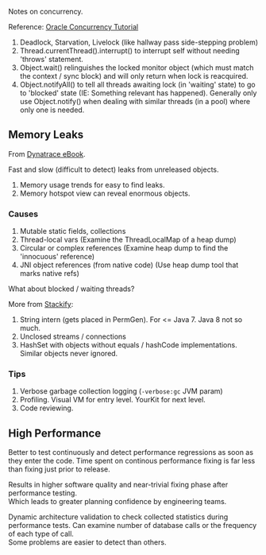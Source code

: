 Notes on concurrency.

Reference:
[Oracle Concurrency Tutorial](https://docs.oracle.com/javase/tutorial/essential/concurrency/index.html)

1. Deadlock, Starvation, Livelock (like hallway pass side-stepping problem)
1. Thread.currentThread().interrupt() to interrupt self without needing 'throws' statement.
1. Object.wait() relinguishes the locked monitor object (which must match the context / sync block) and will only return when lock is reacquired.
1. Object.notifyAll() to tell all threads awaiting lock (in 'waiting' state) to go to 'blocked' state (IE: Something relevant has happened).  Generally only use Object.notify() when dealing with similar threads (in a pool) where only one is needed.

## Memory Leaks
From [Dynatrace eBook](https://www.dynatrace.com/resources/ebooks/javabook/memory-leaks/).

Fast and slow (difficult to detect) leaks from unreleased objects.
1. Memory usage trends for easy to find leaks.
1. Memory hotspot view can reveal enormous objects.

### Causes
1. Mutable static fields, collections
1. Thread-local vars (Examine the ThreadLocalMap of a heap dump)
1. Circular or complex references (Examine heap dump to find the 'innocuous' reference)
1. JNI object references (from native code) (Use heap dump tool that marks native refs)

What about blocked / waiting threads?

More from [Stackify](https://stackify.com/memory-leaks-java/):
1. String intern (gets placed in PermGen).  For <= Java 7.  Java 8 not so much.
1. Unclosed streams / connections
1. HashSet with objects without equals / hashCode implementations.  Similar objects never ignored.

### Tips
1. Verbose garbage collection logging (`-verbose:gc` JVM param)
1. Profiling.  Visual VM for entry level.  YourKit for next level.
1. Code reviewing.


## High Performance
Better to test continuously and detect performance regressions as soon as they enter the code.
Time spent on continous performance fixing is far less than fixing just prior to release.

Results in higher software quality and near-trivial fixing phase after performance testing.  
Which leads to greater planning confidence by engineering teams.

Dynamic architecture validation to check collected statistics during performance tests.
Can examine number of database calls or the frequency of each type of call.  
Some problems are easier to detect than others. 

